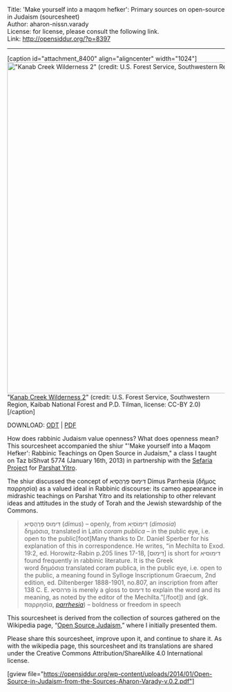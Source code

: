<html>
<head></head>
<body>
Title: 'Make yourself into a maqom hefker': Primary sources on open-source in Judaism (sourcesheet)<br />
Author: aharon-nissn.varady<br />
License: for license, please consult the following link.<br />
Link: <a href="http://opensiddur.org/?p=8397">http://opensiddur.org/?p=8397</a>
<p />
<hr />

[caption id="attachment_8400" align="aligncenter" width="1024"]<a href="https://opensiddur.org/wp-content/uploads/2014/01/1024px-Kanab_Creek_Wilderness.jpg"><img class="size-full wp-image-8400" alt="&quot;Kanab Creek Wilderness 2&quot; (credit: U.S. Forest Service, Southwestern Region, Kaibab National Forest and P.D. Tilman, license: CC-BY 2.0)" src="https://opensiddur.org/wp-content/uploads/2014/01/1024px-Kanab_Creek_Wilderness.jpg" width="1024" height="768" /></a> "<a href="https://en.wikipedia.org/wiki/File:Kanab_Creek_Wilderness.jpg">Kanab Creek Wilderness 2</a>" (credit: U.S. Forest Service, Southwestern Region, Kaibab National Forest and P.D. Tilman, license: CC-BY 2.0)[/caption]

DOWNLOAD: <a href="https://opensiddur.org/wp-content/uploads/2014/01/Open-Source-in-Judaism-from-the-Sources-Aharon-Varady-v.0.2.odt">ODT</a> | <a href="https://opensiddur.org/wp-content/uploads/2014/01/Open-Source-in-Judaism-from-the-Sources-Aharon-Varady-v.0.2.pdf">PDF</a>

How does rabbinic Judaism value openness? What does openness mean? This sourcesheet accompanied the shiur "'Make yourself into a Maqom Hefker': Rabbinic Teachings on Open Source in Judaism," a class I taught on Taz biShvat 5774 (January 16th, 2013) in partnership with the <a href="http://sefaria.org">Sefaria Project</a> for <a href="https://en.wikipedia.org/wiki/Yitro_(parsha)">Parshat Yitro</a>.

The shiur discussed the concept of <span class="hebrew">דִּימוּס פַּרְהֶסְיַא</span> Dimus Parrhesia (δῆμος παρρησία) as a valued ideal in Rabbinic discourse: its cameo appearance in midrashic teachings on Parshat Yitro and its relationship to other relevant ideas and attitudes in the study of Torah and the Jewish stewardship of the Commons.

<blockquote>דִּימוּס פַּרְהֶסְיא (<em>dimus</em>) –  openly, from דִּימוֺסיַא (<em>dimosia</em>) δημόσια, translated in Latin <em>coram publica</em> –  in the public eye, i.e. open to the public[foot]Many thanks to Dr. Daniel Sperber for his explanation of this in correspondence. He writes, “in Mechilta to Exod. 19:2, ed. Horowitz-Rabin p.205 lines 17-18, [דִּימוּס] is short for דימוסיא found frequently in rabbinic literature. It is the Greek word δημόσια translated coram publica, in the public eye, i.e. open to the public, a meaning found in Sylloge lnscriptionum Graecum, 2nd edition, ed. Diltenberger 1888-1901, no.807, an inscription from after 138 C. E. פרהסיא is merely a gloss to דימוס to explain the word and its meaning, as noted by the editor of the Mechilta.”[/foot]) and (gk. παρρησία, <em><a href="https://en.wiktionary.org/wiki/parrhesia">parrhesia</a></em>) – boldness or freedom in speech
</blockquote>

This sourcesheet is derived from the collection of sources gathered on the Wikipedia page, “<a href="https://en.wikipedia.org/wiki/Open_Source_Judaism">Open Source Judaism</a>,” where I initially presented them.

Please share this sourcesheet, improve upon it, and continue to share it. As with the wikipedia page, this sourcesheet and its translations are shared under the Creative Commons Attribution/ShareAlike 4.0 International license.</blockquote>
</blockquote>

[gview file="https://opensiddur.org/wp-content/uploads/2014/01/Open-Source-in-Judaism-from-the-Sources-Aharon-Varady-v.0.2.pdf"]
</body>
</html>